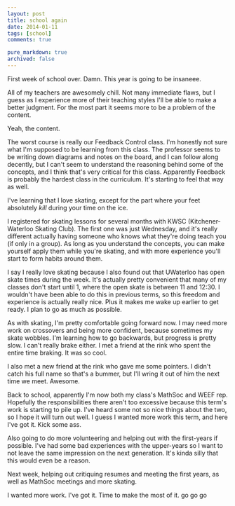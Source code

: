 ```yaml
---
layout: post
title: school again
date: 2014-01-11
tags: [school]
comments: true

pure_markdown: true
archived: false
---
```


First week of school over. Damn. This year is going to be insaneee.

All of my teachers are awesomely chill. Not many immediate flaws, but I guess as I experience more of their teaching styles I'll be able to make a better judgment. For the most part it seems more to be a problem of the content.

Yeah, the content.

The worst course is really our Feedback Control class. I'm honestly not sure what I'm supposed to be learning from this class. The professor seems to be writing down diagrams and notes on the board, and I can follow along decently, but I can't seem to understand the reasoning behind some of the concepts, and I think that's very critical for this class. Apparently Feedback is probably the hardest class in the curriculum. It's starting to feel that way as well.

I've learning that I love skating, except for the part where your feet absolutely *kill* during your time on the ice. 

I registered for skating lessons for several months with KWSC (Kitchener-Waterloo Skating Club). The first one was just Wednesday, and it's really different actually having someone who knows what they're doing teach you (if only in a group). As long as you understand the concepts, you can make yourself apply them while you're skating, and with more experience you'll start to form habits around them.

I say I really love skating because I also found out that UWaterloo has open skate times during the week. It's actually pretty convenient that many of my classes don't start until 1, where the open skate is between 11 and 12:30. I wouldn't have been able to do this in previous terms, so this freedom and experience is actually really nice. Plus it makes me wake up earlier to get ready. I plan to go as much as possible.

As with skating, I'm pretty comfortable going forward now. I may need more work on crossovers and being more confident, because sometimes my skate wobbles. I'm learning how to go backwards, but progress is pretty slow. I can't really brake either. I met a friend at the rink who spent the entire time braking. It was so cool.

I also met a new friend at the rink who gave me some pointers. I didn't catch his full name so that's a bummer, but I'll wring it out of him the next time we meet. Awesome.

Back to school, apparently I'm now both my class's MathSoc and WEEF rep. Hopefully the responsibilities there aren't too excessive because this term's work is starting to pile up. I've heard some not so nice things about the two, so I hope it will turn out well. I guess I wanted more work this term, and here I've got it. Kick some ass.

Also going to do more volunteering and helping out with the first-years if possible. I've had some bad experiences with the upper-years so I want to not leave the same impression on the next generation. It's kinda silly that this would even be a reason.

Next week, helping out critiquing resumes and meeting the first years, as well as MathSoc meetings and more skating. 

I wanted more work. I've got it. Time to make the most of it. go go go
